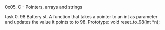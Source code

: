 0x05. C - Pointers, arrays and strings

task 0. 98 Battery st.
A function that takes a pointer to an int as parameter and updates the value it points to to 98. Prototype: void reset_to_98(int *n);

